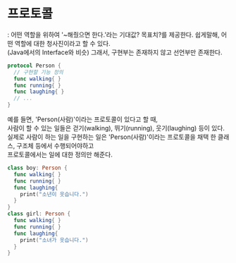 # 프로토콜
: 어떤 역할을 위하여 '~해줬으면 한다.'라는 기대값? 목표치?를 제공한다. 쉽게말해, 어떤 역할에 대한 청사진이라고 할 수 있다. <br>
(Java에서의 Interface와 비슷) 그래서, 구현부는 존재하지 않고 선언부만 존재한다. <br>

```Swift
protocol Person {
  // 구현할 기능 정의
  func walking{ } 
  func running{ }
  func laughing{ }
  // ...
}
```

예를 들면, 'Person(사람)'이라는 프로토콜이 있다고 할 때, <br>
사람이 할 수 있는 일들은 걷기(walking), 뛰기(running), 웃기(laughing) 등이 있다. <br>
실제로 사람이 하는 일을 구현하는 일은 'Person(사람)'이라는 프로토콜을 채택 한 클래스, 구조체 등에서 수행되어야하고 <br>
프로토콜에서는 일에 대한 정의만 해준다.

```Swift
class boy: Person {
  func walking{ }
  func running{ }
  func laughing{
    print("소년이 웃습니다.")
  }
}
class girl: Person {
  func walking{ }
  func running{ }
  func laughing{
    print("소녀가 웃습니다.")
  }
}
```

 
